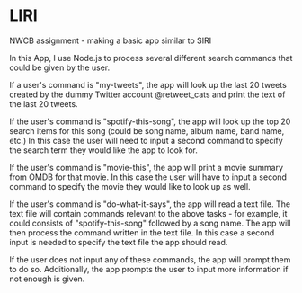 # LIRI
NWCB assignment - making a basic app similar to SIRI

In this App, I use Node.js to process several different search commands that could be given by the user.

If a user's command is "my-tweets", the app will look up the last 20 tweets created by the dummy Twitter account @retweet_cats and print the text of the last 20 tweets.

If the user's command is "spotify-this-song", the app will look up the top 20 search items for this song (could be song name, album name, band name, etc.) In this case the user will need to input a second command to specify the search term they would like the app to look for.

If the user's command is "movie-this", the app will print a movie summary from OMDB for that movie. In this case the user will have to input a second command to specify the movie they would like to look up as well.

If the user's command is "do-what-it-says", the app will read a text file. The text file will contain commands relevant to the above tasks - for example, it could consists of "spotify-this-song" followed by a song name. The app will then process the command written in the text file. In this case a second input is needed to specify the text file the app should read.

If the user does not input any of these commands, the app will prompt them to do so. Additionally, the app prompts the user to input more information if not enough is given.
